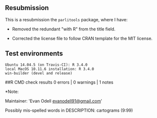 

## Resubmission

This is a resubmission the `parlitools` package, where I have:

* Removed the redundant "with R" from the title field.

* Corrected the license file to follow CRAN template for the MIT license.


## Test environments

    Ubuntu 14.04.5 (on Travis-CI): R 3.4.0
    local MacOS 10.11.6 installation: R 3.4.0
    win-builder (devel and release)

##R CMD check results 0 errors | 0 warnings | 1 notes

*Note: 

Maintainer: 'Evan Odell <evanodell91@gmail.com>'

Possibly mis-spelled words in DESCRIPTION:
  cartograms (9:99)